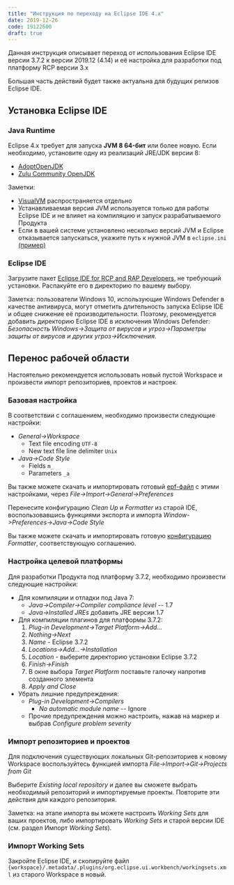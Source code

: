 ```yaml
---
title: "Инструкция по переходу на Eclipse IDE 4.x"
date: 2019-12-26
code: 19122600
draft: true
---
```


Данная инструкция описывает переход от использования Eclipse IDE версии 3.7.2 к версии 2019.12 (4.14) и её настройка для разработки под платформу RCP версии 3.x

Большая часть действий будет также актуальна для будущих релизов Eclipse IDE.

## Установка Eclipse IDE

### Java Runtime

Eclipse 4.x требует для запуска **JVM 8 64-бит** или более новую. Если необходимо, установите одну из реализаций JRE/JDK версии 8:

- [AdoptOpenJDK](https://adoptopenjdk.net/)
- [Zulu Community OpenJDK](https://www.azul.com/downloads/zulu-community/?&architecture=x86-64-bit&package=jdk)

Заметки:

- [VisualVM](https://visualvm.github.io/) распространяется отдельно
- Устанавливаемая версия JVM используется только для работы Eclipse IDE и не влияет на компиляцию и запуск разрабатываемого Продукта
- Если в вашей системе установлено несколько версий JVM и Eclipse отказывается запускаться, укажите путь к нужной JVM в `eclipse.ini` [(пример)](https://wiki.eclipse.org/Eclipse.ini#-vm_value:_Windows_Example)

### Eclipse IDE

Загрузите пакет [Eclipse IDE for RCP and RAP Developers](https://www.eclipse.org/downloads/packages/), не требующий установки. Распакуйте его в директорию по вашему выбору.

Заметка: пользователи Windows 10, использующие Windows Defender в качестве антивируса, могут отметить длительность запуска Eclipse IDE и общее снижение её производительности. Поэтому, рекомендуется добавить директорию Eclipse IDE в исключения Windows Defender: *Безопасность Windows->Защита от вирусов и угроз->Параметры защиты от вирусов и других угроз->Исключения*.

## Перенос рабочей области

Настоятельно рекомендуется использовать новый пустой Workspace и произвести импорт репозиториев, проектов и настроек.

### Базовая настройка

В соответствии с соглашением, необходимо произвести следующие настройки:
- *General->Workspace*
    - Text file encoding `UTF-8`
    - New text file line delimiter `Unix`
- *Java->Code Style*
    - Fields `m_`
    - Parameters `_a`

Вы также можете скачать и импортировать готовый [epf-файл](sdku.epf) с этими настройками, через *File->Import->General->Preferences*

Перенесите конфигурацию *Clean Up* и *Formatter* из старой IDE, воспользовавшись функциями экспорта и импорта *Window->Preferences->Java->Code Style*

Вы также можете скачать и импортировать готовую [конфигурацию](formatter.xml) *Formatter*, соответствующую соглашению.

### Настройка целевой платформы

Для разработки Продукта под платформу 3.7.2, необходимо произвести следующие настройки:

- Для компиляции и отладки под Java 7:
    - *Java->Compiler->Compiler compliance level* -- 1.7
    - *Java->Installed JREs* добавить JRE версии 1.7
- Для компиляции плагинов для платформы 3.7.2:
    1. *Plug-in Development->Target Platform->Add...*
    2. *Nothing->Next*
    3. *Name* - Eclipse 3.7.2
    4. *Locations->Add...->Installation*
    5. *Location* - выберите директорию установки Eclipse 3.7.2
    6. *Finish->Finish*
    7. В окне выбора *Target Platform* поставьте галочку напротив созданного элемента
    8. *Apply and Close*
- Убрать лишние предупреждения:
    - *Plug-in Development->Compilers*
        - *No automatic module name* -- Ignore
    - Прочие предупреждения можно настроить, нажав на маркер и выбрав *Configure problem severity*

### Импорт репозиториев и проектов

Для подключения существующих локальных Git-репозиториев к новому Workspace воспользуйтесь функцией импорта *File->Import->Git->Projects from Git*

Выберите *Existing local repository* и далее вы сможете выбрать необходимый репозиторий и импортируемые проекты. Повторите эти действия для каждого репозитория. 

Заметка: на этапе импорта вы можете настроить *Working Sets* для ваших проектов, либо импортировать *Working Sets* и старой версии IDE (см. раздел Импорт *Working Sets*).

### Импорт Working Sets

Закройте Eclipse IDE, и скопируйте файл `{workspace}/.metadata/.plugins/org.eclipse.ui.workbench/workingsets.xml` из старого Workspace в новый.